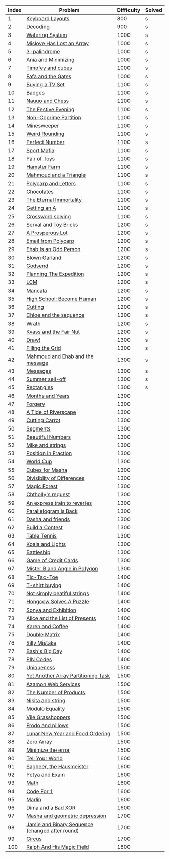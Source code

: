 | Index | Problem | Difficulty | Solved |
| --- | --- | --- | --- |
| 1 | [Keyboard Layouts](https://codeforces.com/problemset/problem/831/B) | 800 | s |
| 2 | [Decoding](https://codeforces.com/problemset/problem/746/B) | 900 | s |
| 3 | [Watering System](https://codeforces.com/problemset/problem/967/B) | 1000 | s |
| 4 | [Mislove Has Lost an Array](https://codeforces.com/problemset/problem/1204/B) | 1000 | s |
| 5 | [3-palindrome](https://codeforces.com/problemset/problem/805/B) | 1000 | s |
| 6 | [Ania and Minimizing](https://codeforces.com/problemset/problem/1230/B) | 1000 | s |
| 7 | [Timofey and cubes](https://codeforces.com/problemset/problem/764/B) | 1000 | s |
| 8 | [Fafa and the Gates](https://codeforces.com/problemset/problem/935/B) | 1000 | s |
| 9 | [Buying a TV Set](https://codeforces.com/problemset/problem/1041/B) | 1100 | s |
| 10 | [Badges](https://codeforces.com/problemset/problem/1214/B) | 1100 | s |
| 11 | [Nauuo and Chess](https://codeforces.com/problemset/problem/1173/B) | 1100 | s |
| 12 | [The Festive Evening](https://codeforces.com/problemset/problem/834/B) | 1100 | s |
| 13 | [Non-Coprime Partition](https://codeforces.com/problemset/problem/1038/B) | 1100 | s |
| 14 | [Minesweeper](https://codeforces.com/problemset/problem/984/B) | 1100 | s |
| 15 | [Weird Rounding](https://codeforces.com/problemset/problem/779/B) | 1100 | s |
| 16 | [Perfect Number](https://codeforces.com/problemset/problem/919/B) | 1100 | s |
| 17 | [Sport Mafia](https://codeforces.com/problemset/problem/1195/B) | 1100 | s |
| 18 | [Pair of Toys](https://codeforces.com/problemset/problem/1023/B) | 1100 | s |
| 19 | [Hamster Farm](https://codeforces.com/problemset/problem/939/B) | 1100 | s |
| 20 | [Mahmoud and a Triangle](https://codeforces.com/problemset/problem/766/B) | 1100 | s |
| 21 | [Polycarp and Letters](https://codeforces.com/problemset/problem/864/B) | 1100 | s |
| 22 | [Chocolates](https://codeforces.com/problemset/problem/1139/B) | 1100 | s |
| 23 | [The Eternal Immortality](https://codeforces.com/problemset/problem/869/B) | 1100 | s |
| 24 | [Getting an A](https://codeforces.com/problemset/problem/991/B) | 1100 | s |
| 25 | [Crossword solving](https://codeforces.com/problemset/problem/822/B) | 1100 | s |
| 26 | [Serval and Toy Bricks](https://codeforces.com/problemset/problem/1153/B) | 1200 | s |
| 27 | [A Prosperous Lot](https://codeforces.com/problemset/problem/934/B) | 1200 | s |
| 28 | [Email from Polycarp](https://codeforces.com/problemset/problem/1185/B) | 1200 | s |
| 29 | [Ehab Is an Odd Person](https://codeforces.com/problemset/problem/1174/B) | 1200 | s |
| 30 | [Blown Garland](https://codeforces.com/problemset/problem/758/B) | 1200 | s |
| 31 | [Godsend](https://codeforces.com/problemset/problem/841/B) | 1200 | s |
| 32 | [Planning The Expedition](https://codeforces.com/problemset/problem/1011/B) | 1200 | s |
| 33 | [LCM](https://codeforces.com/problemset/problem/1068/B) | 1200 | s |
| 34 | [Mancala](https://codeforces.com/problemset/problem/975/B) | 1200 | s |
| 35 | [High School: Become Human](https://codeforces.com/problemset/problem/987/B) | 1200 | s |
| 36 | [Cutting](https://codeforces.com/problemset/problem/998/B) | 1200 | s |
| 37 | [Chloe and the sequence ](https://codeforces.com/problemset/problem/743/B) | 1200 | s |
| 38 | [Wrath](https://codeforces.com/problemset/problem/892/B) | 1200 | s |
| 39 | [Kvass and the Fair Nut](https://codeforces.com/problemset/problem/1084/B) | 1200 | s |
| 40 | [Draw!](https://codeforces.com/problemset/problem/1131/B) | 1300 | s |
| 41 | [Filling the Grid](https://codeforces.com/problemset/problem/1228/B) | 1300 | s |
| 42 | [Mahmoud and Ehab and the message](https://codeforces.com/problemset/problem/959/B) | 1300 | s |
| 43 | [Messages](https://codeforces.com/problemset/problem/964/B) | 1300 |s  |
| 44 | [Summer sell-off](https://codeforces.com/problemset/problem/810/B) | 1300 | s |
| 45 | [Rectangles](https://codeforces.com/problemset/problem/844/B) | 1300 | s |
| 46 | [Months and Years](https://codeforces.com/problemset/problem/899/B) | 1300 |  |
| 47 | [Forgery](https://codeforces.com/problemset/problem/1059/B) | 1300 |  |
| 48 | [A Tide of Riverscape](https://codeforces.com/problemset/problem/989/B) | 1300 |  |
| 49 | [Cutting Carrot](https://codeforces.com/problemset/problem/794/B) | 1300 |  |
| 50 | [Segments](https://codeforces.com/problemset/problem/909/B) | 1300 |  |
| 51 | [Beautiful Numbers](https://codeforces.com/problemset/problem/1265/B) | 1300 |  |
| 52 | [Mike and strings](https://codeforces.com/problemset/problem/798/B) | 1300 |  |
| 53 | [Position in Fraction](https://codeforces.com/problemset/problem/900/B) | 1300 |  |
| 54 | [World Cup](https://codeforces.com/problemset/problem/996/B) | 1300 |  |
| 55 | [Cubes for Masha](https://codeforces.com/problemset/problem/887/B) | 1300 |  |
| 56 | [Divisiblity of Differences](https://codeforces.com/problemset/problem/876/B) | 1300 |  |
| 57 | [Magic Forest](https://codeforces.com/problemset/problem/922/B) | 1300 |  |
| 58 | [Chtholly's request](https://codeforces.com/problemset/problem/897/B) | 1300 |  |
| 59 | [An express train to reveries](https://codeforces.com/problemset/problem/814/B) | 1300 |  |
| 60 | [Parallelogram is Back](https://codeforces.com/problemset/problem/749/B) | 1300 |  |
| 61 | [Dasha and friends](https://codeforces.com/problemset/problem/761/B) | 1300 |  |
| 62 | [Build a Contest](https://codeforces.com/problemset/problem/1100/B) | 1300 |  |
| 63 | [Table Tennis](https://codeforces.com/problemset/problem/879/B) | 1300 |  |
| 64 | [Koala and Lights](https://codeforces.com/problemset/problem/1209/B) | 1300 |  |
| 65 | [Battleship](https://codeforces.com/problemset/problem/965/B) | 1300 |  |
| 66 | [Game of Credit Cards](https://codeforces.com/problemset/problem/777/B) | 1300 |  |
| 67 | [Mister B and Angle in Polygon](https://codeforces.com/problemset/problem/820/B) | 1300 |  |
| 68 | [Tic-Tac-Toe](https://codeforces.com/problemset/problem/907/B) | 1400 |  |
| 69 | [T-shirt buying](https://codeforces.com/problemset/problem/799/B) | 1400 |  |
| 70 | [Not simply beatiful strings](https://codeforces.com/problemset/problem/955/B) | 1400 |  |
| 71 | [Hongcow Solves A Puzzle](https://codeforces.com/problemset/problem/745/B) | 1400 |  |
| 72 | [Sonya and Exhibition](https://codeforces.com/problemset/problem/1004/B) | 1400 |  |
| 73 | [Alice and the List of Presents](https://codeforces.com/problemset/problem/1236/B) | 1400 |  |
| 74 | [Karen and Coffee](https://codeforces.com/problemset/problem/816/B) | 1400 |  |
| 75 | [Double Matrix](https://codeforces.com/problemset/problem/1162/B) | 1400 |  |
| 76 | [Silly Mistake](https://codeforces.com/problemset/problem/1253/B) | 1400 |  |
| 77 | [Bash's Big Day](https://codeforces.com/problemset/problem/757/B) | 1400 |  |
| 78 | [PIN Codes](https://codeforces.com/problemset/problem/1263/B) | 1400 |  |
| 79 | [Uniqueness](https://codeforces.com/problemset/problem/1208/B) | 1500 |  |
| 80 | [Yet Another Array Partitioning Task](https://codeforces.com/problemset/problem/1114/B) | 1500 |  |
| 81 | [Azamon Web Services](https://codeforces.com/problemset/problem/1281/B) | 1500 |  |
| 82 | [The Number of Products](https://codeforces.com/problemset/problem/1215/B) | 1500 |  |
| 83 | [Nikita and string](https://codeforces.com/problemset/problem/877/B) | 1500 |  |
| 84 | [Modulo Equality](https://codeforces.com/problemset/problem/1269/B) | 1500 |  |
| 85 | [Vile Grasshoppers](https://codeforces.com/problemset/problem/937/B) | 1500 |  |
| 86 | [Frodo and pillows](https://codeforces.com/problemset/problem/760/B) | 1500 |  |
| 87 | [Lunar New Year and Food Ordering](https://codeforces.com/problemset/problem/1106/B) | 1500 |  |
| 88 | [Zero Array](https://codeforces.com/problemset/problem/1201/B) | 1500 |  |
| 89 | [Minimize the error](https://codeforces.com/problemset/problem/960/B) | 1500 |  |
| 90 | [Tell Your World](https://codeforces.com/problemset/problem/849/B) | 1600 |  |
| 91 | [Sagheer, the Hausmeister](https://codeforces.com/problemset/problem/812/B) | 1600 |  |
| 92 | [Petya and Exam](https://codeforces.com/problemset/problem/832/B) | 1600 |  |
| 93 | [Math](https://codeforces.com/problemset/problem/1062/B) | 1600 |  |
| 94 | [Code For 1](https://codeforces.com/problemset/problem/768/B) | 1600 |  |
| 95 | [Marlin](https://codeforces.com/problemset/problem/980/B) | 1600 |  |
| 96 | [Dima and a Bad XOR](https://codeforces.com/problemset/problem/1151/B) | 1600 |  |
| 97 | [Masha and geometric depression](https://codeforces.com/problemset/problem/789/B) | 1700 |  |
| 98 | [Jamie and Binary Sequence (changed after round)](https://codeforces.com/problemset/problem/916/B) | 1700 |  |
| 99 | [Circus](https://codeforces.com/problemset/problem/1138/B) | 1700 |  |
| 100 | [Ralph And His Magic Field](https://codeforces.com/problemset/problem/894/B) | 1800 |  |
